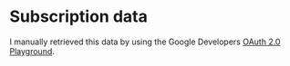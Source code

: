 # Subscription data

I manually retrieved this data by using the Google Developers
[OAuth 2.0 Playground](https://developers.google.com/oauthplayground/).


